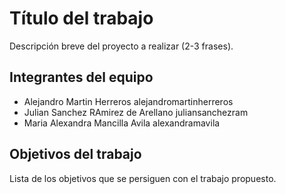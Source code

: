 # Título del trabajo

Descripción breve del proyecto a realizar (2-3 frases).

## Integrantes del equipo
* Alejandro Martin Herreros alejandromartinherreros
* Julian Sanchez RAmirez de Arellano juliansanchezram
* Maria Alexandra Mancilla Avila alexandramavila
## Objetivos del trabajo

Lista de los objetivos que se persiguen con el trabajo propuesto.
